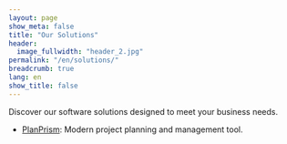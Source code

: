 ```yaml
---
layout: page
show_meta: false
title: "Our Solutions"
header:
  image_fullwidth: "header_2.jpg"
permalink: "/en/solutions/"
breadcrumb: true
lang: en
show_title: false
---
```


Discover our software solutions designed to meet your business needs.

- [PlanPrism](/en/solutions/planprism/): Modern project planning and management tool.
